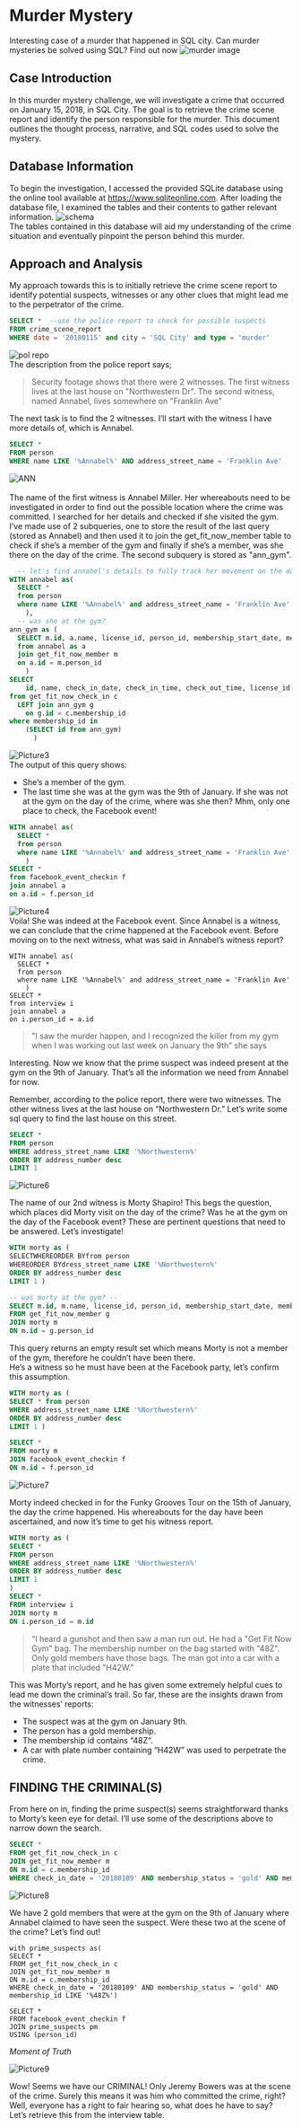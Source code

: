 # Murder Mystery
Interesting case of a murder that happened in SQL city. Can murder mysteries be solved using SQL? Find out now
![murder image](https://github.com/Saigovernor/Murder-Mystery/assets/118802056/2edf4211-b1ec-414a-aa65-fc37e83fc951)

## Case Introduction 
In this murder mystery challenge, we will investigate a crime that occurred on January 15, 2018, in SQL City. The goal is to retrieve the crime scene report and identify the person responsible for the murder. This document outlines the thought process, narrative, and SQL codes used to solve the mystery. 

## Database Information 
To begin the investigation, I accessed the provided SQLite database using the online tool available at https://www.sqliteonline.com. After loading the database file, I examined the tables and their contents to gather relevant information.
![schema](https://github.com/Saigovernor/Murder-Mystery/assets/118802056/87480b85-c4c0-4290-800d-d3ed9d77aa0a)<br>
The tables contained in this database will aid my understanding of the crime situation and eventually pinpoint the person behind this murder. 

## Approach and Analysis 
My approach towards this is to initially retrieve the crime scene report to identify potential suspects, witnesses or any other clues that might lead me to the perpetrator of the crime. 
``` sql 
SELECT *  --use the police report to check for possible suspects
FROM crime_scene_report
WHERE date = '20180115' and city = 'SQL City' and type = 'murder'
``` 
![pol repo](https://github.com/Saigovernor/Murder-Mystery/assets/118802056/224c09fd-c451-4808-9e07-4558ecf62760)
<br>
The description from the police report says; 
> Security footage shows that there were 2 witnesses. The first witness lives at the last house on "Northwestern Dr". The second witness, named Annabel, lives somewhere on "Franklin Ave"
>
The next task is to find the 2 witnesses. I’ll start with the witness I have more details of, which is Annabel. 

``` sql 
SELECT * 
FROM person 
WHERE name LIKE '%Annabel%' AND address_street_name = 'Franklin Ave'
``` 
![ANN](https://github.com/Saigovernor/Murder-Mystery/assets/118802056/d9fbed23-a06e-428d-9832-4f0fc18038fd)
<br>
<br>
The name of the first witness is Annabel Miller. Her whereabouts need to be investigated in order to find out the possible location where the crime was committed. I searched for her details and checked if she visited the gym. <br>
I’ve made use of 2 subqueries, one to store the result of the last query (stored as Annabel) and then used it to join the get_fit_now_member table to check if she’s a member of the gym and finally if she’s a member, was she there on the day of the crime. The second subquery is stored as "ann_gym". <br>

``` sql 
  -- let's find annabel's details to fully track her movement on the day of the crime
WITH annabel as(  
  SELECT * 
  from person 
  where name LIKE '%Annabel%' and address_street_name = 'Franklin Ave'
    ),
  -- was she at the gym?
ann_gym as (
  SELECT m.id, a.name, license_id, person_id, membership_start_date, membership_status
  from annabel as a 
  join get_fit_now_member m
  on a.id = m.person_id
    )
SELECT 
	id, name, check_in_date, check_in_time, check_out_time, license_id
from get_fit_now_check_in c
  LEFT join ann_gym g 
    on g.id = c.membership_id
where membership_id in 
	(SELECT id from ann_gym)
      )
  ```
![Picture3](https://github.com/Saigovernor/Murder-Mystery/assets/118802056/a186d123-e731-4049-81e8-6218c825bfe9)
<br>
The output of this query shows:
-	She’s a member of the gym. 
-	The last time she was at the gym was the 9th of January. 
If she was not at the gym on the day of the crime, where was she then? Mhm, only one place to check, the Facebook event! 
``` sql 
WITH annabel as(  
  SELECT * 
  from person 
  where name LIKE '%Annabel%' and address_street_name = 'Franklin Ave'
    )
SELECT * 
from facebook_event_checkin f 
join annabel a 
on a.id = f.person_id
``` 
![Picture4](https://github.com/Saigovernor/Murder-Mystery/assets/118802056/bea6324d-2c6c-4ec8-8b81-06608e898a0e) <br>
Voila! She was indeed at the Facebook event. Since Annabel is a witness, we can conclude that the crime happened at the Facebook event.<rbr>
Before moving on to the next witness, what was said in Annabel’s witness report? <br>  
```
WITH annabel as(  
  SELECT * 
  from person 
  where name LIKE '%Annabel%' and address_street_name = 'Franklin Ave'
    )
SELECT *
from interview i
join annabel a 
on i.person_id = a.id
```
> "I saw the murder happen, and I recognized the killer from my gym when I was working out last week on January the 9th” she says
>
Interesting. Now we know that the prime suspect was indeed present at the gym on the 9th of January. That’s all the information we need from Annabel for now. <br>

Remember, according to the police report, there were two witnesses. The other witness lives at the last house on “Northwestern Dr.” Let’s write some sql query to find the last house on this street. 
``` sql 
SELECT * 
FROM person 
WHERE address_street_name LIKE '%Northwestern%'
ORDER BY address_number desc 
LIMIT 1
```
![Picture6](https://github.com/Saigovernor/Murder-Mystery/assets/118802056/99133ccc-679f-44ff-b4ac-76129cbb070f)


The name of our 2nd witness is Morty Shapiro! This begs the question, which places did Morty visit on the day of the crime? Was he at the gym on the day of the Facebook event? These are pertinent questions that need to be answered. Let’s investigate! 
``` sql
WITH morty as (
SELECTWHEREORDER BYfrom person 
WHEREORDER BYdress_street_name LIKE '%Northwestern%'
ORDER BY address_number desc 
LIMIT 1 )

-- was morty at the gym? --
SELECT m.id, m.name, license_id, person_id, membership_start_date, membership_status
FROM get_fit_now_member g
JOIN morty m
ON m.id = g.person_id
```
This query returns an empty result set which means Morty is not a member of the gym, therefore he couldn’t have been there. <br>
He’s a witness so he must have been at the Facebook party, let’s confirm this assumption. 
``` sql 
WITH morty as (
SELECT * from person 
WHERE address_street_name LIKE '%Northwestern%'
ORDER BY address_number desc 
LIMIT 1 )

SELECT *
FROM morty m 
JOIN facebook_event_checkin f 
ON m.id = f.person_id
```
![Picture7](https://github.com/Saigovernor/Murder-Mystery/assets/118802056/8159a7e0-6666-4eb2-ada7-cfd565711e27)

Morty indeed checked in for the Funky Grooves Tour on the 15th of January, the day the crime happened. His whereabouts for the day have been ascertained, and now it’s time to get his witness report. 
``` sql 
WITH morty as (
SELECT * 
FROM person 
WHERE address_street_name LIKE '%Northwestern%'
ORDER BY address_number desc 
LIMIT 1
)
SELECT * 
FROM interview i 
JOIN morty m 
ON i.person_id = m.id
```
> “I heard a gunshot and then saw a man run out. He had a "Get Fit Now Gym" bag. The membership number on the bag started with "48Z". Only gold members have those bags. The man got into a car with a plate that included "H42W." 
> 
This was Morty’s report, and he has given some extremely helpful cues to lead me down the criminal’s trail. 
So far, these are the insights drawn from the witnesses’ reports: 
-	The suspect was at the gym on January 9th.
-	The person has a gold membership. 
-	The membership id contains “48Z”.
-	A car with plate number containing “H42W” was used to perpetrate the crime. 

## FINDING THE CRIMINAL(S)
From here on in, finding the prime suspect(s) seems straightforward thanks to Morty’s keen eye for detail. I’ll use some of the descriptions above to narrow down the search.
``` sql 
SELECT * 
FROM get_fit_now_check_in c 
JOIN get_fit_now_member m 
ON m.id = c.membership_id
WHERE check_in_date = '20180109' AND membership_status = 'gold' AND membership_id LIKE '%48Z%'
``` 
![Picture8](https://github.com/Saigovernor/Murder-Mystery/assets/118802056/de1128d9-9e3e-4d7b-a9f9-1589b61e8926)

We have 2 gold members that were at the gym on the 9th of January where Annabel claimed to have seen the suspect. Were these two at the scene of the crime? Let’s find out!
<br>
```
with prime_suspects as(
SELECT * 
FROM get_fit_now_check_in c 
JOIN get_fit_now_member m 
ON m.id = c.membership_id
WHERE check_in_date = '20180109' AND membership_status = 'gold' AND membership_id LIKE '%48Z%')

SELECT *
FROM facebook_event_checkin f 
JOIN prime_suspects pm 
USING (person_id)
```
*Moment of Truth*
	
![Picture9](https://github.com/Saigovernor/Murder-Mystery/assets/118802056/646950fb-e4c2-4e2e-9f1a-5c30dfb042e6)

Wow! Seems we have our CRIMINAL!
Only Jeremy Bowers was at the scene of the crime. Surely this means it was him who committed the crime, right? Well, everyone has a right to fair hearing so, what does he have to say? Let’s retrieve this from the interview table. 


